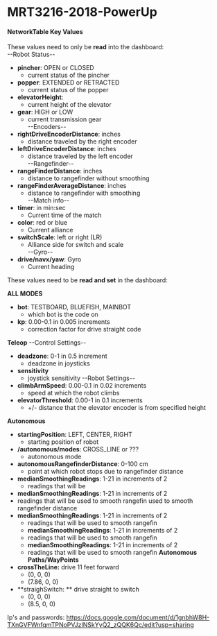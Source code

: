 # MRT3216-2018-PowerUp

#### **NetworkTable Key Values**
These values need to only be **read** into the dashboard:  
--Robot Status--
- **pincher**: OPEN or CLOSED
  - current status of the pincher
- **popper**: EXTENDED or RETRACTED
  - current status of the popper
- **elevatorHeight**: 
  - current height of the elevator
- **gear**: HIGH or LOW
  - current transmission gear  
--Encoders--
- **rightDriveEncoderDistance**: inches
  - distance traveled by the right encoder
- **leftDriveEncoderDistance**: inches
  - distance traveled by the left encoder  
--Rangefinder--
- **rangeFinderDistance**: inches
  - distance to rangefinder without smoothing
- **rangeFinderAverageDistance**: inches
  - distance to rangefinder with smoothing  
--Match info--
- **timer**: in min:sec
  - Current time of the match
- **color**: red or blue
  - Current alliance
- **switchScale**: left or right (LR)
  - Alliance side for switch and scale  
--Gyro--
- **drive/navx/yaw**: Gyro
  - Current heading

These values need to be **read and set** in the dashboard:<br>

**ALL MODES**
- **bot**: TESTBOARD, BLUEFISH, MAINBOT
  - which bot is the code on  
- **kp**: 0.00-0.1 in 0.005 increments
  - correction factor for drive straight code
  
**Teleop**
--Control Settings--
- **deadzone**: 0-1 in 0.5 increment  
  - deadzone in joysticks
- **sensitivity**  
  - joystick sensitivity 
--Robot Settings--
- **climbArmSpeed**: 0.00-0.1 in 0.02 increments
  - speed at which the robot climbs
- **elevatorThreshold**: 0.00-1 in 0.1 increments
  - +/- distance that the elevator encoder is from specified height
  
**Autonomous**
- **startingPosition**: LEFT, CENTER, RIGHT  
  - starting position of robot
- **/autonomous/modes**: CROSS_LINE or ???  
  - autonomous mode
- **autonomousRangefinderDistance**: 0-100 cm  
  - point at which robot stops due to rangefinder distance
- **medianSmoothingReadings**: 1-21 in increments of 2  
  - readings that will be
 - **medianSmoothingReadings**: 1-21 in increments of 2  
  - readings that will be used to smooth rangefin used to smooth rangefinder distance 
- **medianSmoothingReadings**: 1-21 in increments of 2  
  - readings that will be used to smooth rangefin
  - **medianSmoothingReadings**: 1-21 in increments of 2  
  - readings that will be used to smooth rangefin
  - **medianSmoothingReadings**: 1-21 in increments of 2  
  - readings that will be used to smooth rangefin
**Autonomous Paths/WayPoints**
- **crossTheLine:** drive 11 feet forward
    - (0, 0, 0)
    - (7.86, 0, 0)
- **straighSwitch: ** drive straight to switch
   - (0, 0, 0)
   - (8.5, 0, 0)


Ip's and passwords: https://docs.google.com/document/d/1gnbhW8H-TXnGVFWnfqmTPNoPVJzINSkYyQ2_zQQK6Qc/edit?usp=sharing
